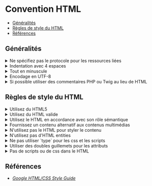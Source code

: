 # Convention HTML

<!-- MarkdownTOC -->

- [Généralités](#généralités)
- [Règles de style du HTML](#règles-de-style-du-html)
- [Références](#références)

<!-- /MarkdownTOC -->

## Généralités

<details><summary>Ne spécifiez pas le protocole pour les ressources liées</summary><p>
```html
<!-- Bad -->
<script src="https://www.google.com/js/gweb/analytics/autotrack.js"></script>

<!-- Good -->
<script src="//www.google.com/js/gweb/analytics/autotrack.js"></script>
```

```css
/* Bad */
.example {
  background: url(https://www.google.com/images/example);
}

/* Good */
/* Recommended */
.example {
  background: url(//www.google.com/images/example);
}
```
</p></details>

<details><summary>Indentation avec 4 espaces</summary><p>

![Spacebar](spacebar.jpg) * 4
</p></details>

<details><summary>Tout en minuscule</summary><p>
```html
<!-- Bad -->
<A HREF="/">Home</A>

<!-- Good -->
<img src="google.png" alt="Google">
```
</p></details>

<details><summary>Encodage en UTF-8</summary><p>

Configurez votre éditeur pour qu'il travaille en UTF8 et spécifiez le `charset` dans le `<head>` du document.
```html
<meta charset="utf-8">
```
</p></details>

<details><summary>Si possible utiliser des commentaires PHP ou Twig au lieu de HTML</summary><p>

Les commentaires HTML sont envoyés au client et utilisent donc de la bande passante inutilement avec des informations qui ne les intéressent pas.
</p></details>

## Règles de style du HTML

<details><summary>Utilisez du HTML5</summary><p>

La syntaxe HTML5 est préférables pour tout HTML. Ajoutez la `Doctype` html en haut du document `<!DOCTYPE html>`, avant la balise `<html>`.

Bien que correct en HTML5, ne fermez pas les éléments vide.
```html
<!-- Bad -->
<br />

<!-- Good -->
<br>
```
</p></details>

<details><summary>Utilisez du HTML valide</summary><p>

Utilisez le [validateur d'html w3c](https://validator.w3.org/nu/) pour valider votre code
</p></details>

<details><summary>Utilisez le HTML en accordance avec son rôle sémantique</summary><p>

[Html5 Doctor](http://html5doctor.com/) est une lecture intéressante sur ce sujet.
```html
<!-- Bad -->
<div onclick="goToRecommendations();">All recommendations</div>

<!-- Good -->
<a href="recommendations/">All recommendations</a>

<!-- Bad -->
<span onclick="triggerSmth();">All recommendations</div>

<!-- Good -->
<button class="js-trigger-smth">All recommendations</a>
```
</p></details>

<details><summary>Fournissez un contenu alternatif aux contenus multimédias</summary><p>

L'accessibilité de tout média nécessite une alternative texte. Ainsi toute vidéo ou son doit avoir un transcript, toute image doit avoir un texte alternatif, etc...

```html
<!-- Bad -->
<img src="spreadsheet.png">

<!-- Good -->
<img src="spreadsheet.png" alt="Spreadsheet screenshot.">
```
</p></details>

<details><summary>N'utilisez pas le HTML pour styler le contenu</summary><p>

Le style est réservé au CSS.
```html
<!-- Bad -->
<!DOCTYPE html>
<title>HTML sucks</title>
<link rel="stylesheet" href="base.css" media="screen">
<link rel="stylesheet" href="grid.css" media="screen">
<link rel="stylesheet" href="print.css" media="print">
<h1 style="font-size: 1em;">HTML sucks</h1>
<p>I’ve read about this on a few sites but now I’m sure:
  <u>HTML is stupid!!1</u>
<center>I can’t believe there’s no way to control the styling of
  my website without doing everything all over again!</center>
```

```html
<!-- Good -->
<!DOCTYPE html>
<title>My first CSS-only redesign</title>
<link rel="stylesheet" href="default.css">
<h1>My first CSS-only redesign</h1>
<p>I’ve read about this on a few sites but today I’m actually
  doing it: separating concerns and avoiding anything in the HTML of
  my website that is presentational.
<p>It’s awesome!
```
</p></details>

<details><summary>N'utilisez pas d'HTML entities</summary><p>

Il n'y a pas besoin d'utiliser les entités HTML si tout est en UTF8.
```html
<!-- Bad -->
The currency symbol for the Euro is &ldquo;&eur;&rdquo;.

<!-- Good -->
The currency symbol for the Euro is “€”.
```
</p></details>

<details><summary>Ne pas utiliser `type` pour les css et les scripts</summary><p>

```html
<!-- Bad -->
<link rel="stylesheet" href="//www.google.com/css/maia.css"
  type="text/css">
<script src="//www.google.com/js/gweb/analytics/autotrack.js"
  type="text/javascript"></script>

<!-- Good -->
<link rel="stylesheet" href="//www.google.com/css/maia.css">
<script src="//www.google.com/js/gweb/analytics/autotrack.js"></script>
```
</p></details>

<details><summary>Utiliser des doubles guillemets pour les attributs</summary><p>
```html
<!-- Bad -->
<a class='maia-button maia-button-secondary'>Sign in</a>

<!-- Good -->
<a class="maia-button maia-button-secondary">Sign in</a>
```
</p></details>

<details><summary>N'utilisez pas les attributs évènements `onXxx`</summary><p>

On ne fait pas de JS dans le HTML. Ca n'est pas une bonne pratique et çà peut réduire la lisibilité du code en cas d'abus.

`onvlue`, `onchange`, `onclick`, etc...

```html
<!-- Bad -->
<button onclick="doSmth()">Click me</button>

<!-- Good -->
<!-- Bind the event with javascript in a js file -->
<button class="do-smth">Click me</button>
```
</p></details>

<details><summary>Pas de scripts ou de css dans le HTML</summary><p>
```html
<!-- Bad -->
<style>
.btn {
    padding: 3px 6px;
}
</style>
<script>
    document.querySelector('.btn').addEventListener('click', function() {
        /* ... */
    });
</script>

<!-- Good -->
<link href="/css/button.css">
<script src="/js/button.js"></script>
```
</p></details>

## Références

- *[Google HTML/CSS Style Guide](https://google.github.io/styleguide/htmlcssguide.xml)*